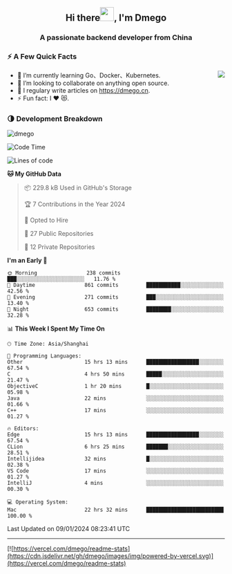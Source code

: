 <h2 align="center">Hi there<img src="https://cdn.jsdelivr.net/gh/dmego/images/img/Hi.gif" height="32" />, I'm Dmego </h2>
<h3 align="center">A passionate backend developer from China</h3>

### ⚡️ A Few Quick Facts

<img align="right" src="https://readme-stats-dmego.vercel.app/api?username=dmego&show_icons=true&icon_color=1573B3&hide_title=true&text_color=718096&bg_color=00000000&hide_border=true"/>

<ul>
    <li> 🌱 I’m currently learning Go、Docker、Kubernetes.</li>
    <li> 👯 I’m looking to collaborate on anything open source.</li>
    <li> 📝 I regulary write articles on <a href="https://dmego.cn">https://dmego.cn</a>.</li>
    <li> ⚡ Fun fact: I ❤️ 😻.</li>
</ul>

### 🌗 Development Breakdown

<img src="https://komarev.com/ghpvc/?username=dmego" alt="dmego" />

<!--START_SECTION:waka-->
![Code Time](http://img.shields.io/badge/Code%20Time-2%2C458%20hrs%2026%20mins-blue)

![Lines of code](https://img.shields.io/badge/From%20Hello%20World%20I%27ve%20Written-685.1%20thousand%20lines%20of%20code-blue)

**🐱 My GitHub Data** 

> 📦 229.8 kB Used in GitHub's Storage 
 > 
> 🏆 7 Contributions in the Year 2024
 > 
> 💼 Opted to Hire
 > 
> 📜 27 Public Repositories 
 > 
> 🔑 12 Private Repositories 
 > 
**I'm an Early 🐤** 

```text
🌞 Morning                238 commits         ███░░░░░░░░░░░░░░░░░░░░░░   11.76 % 
🌆 Daytime                861 commits         ███████████░░░░░░░░░░░░░░   42.56 % 
🌃 Evening                271 commits         ███░░░░░░░░░░░░░░░░░░░░░░   13.40 % 
🌙 Night                  653 commits         ████████░░░░░░░░░░░░░░░░░   32.28 % 
```


📊 **This Week I Spent My Time On** 

```text
🕑︎ Time Zone: Asia/Shanghai

💬 Programming Languages: 
Other                    15 hrs 13 mins      █████████████████░░░░░░░░   67.54 % 
C                        4 hrs 50 mins       █████░░░░░░░░░░░░░░░░░░░░   21.47 % 
ObjectiveC               1 hr 20 mins        █░░░░░░░░░░░░░░░░░░░░░░░░   05.98 % 
Java                     22 mins             ░░░░░░░░░░░░░░░░░░░░░░░░░   01.66 % 
C++                      17 mins             ░░░░░░░░░░░░░░░░░░░░░░░░░   01.27 % 

🔥 Editors: 
Edge                     15 hrs 13 mins      █████████████████░░░░░░░░   67.54 % 
CLion                    6 hrs 25 mins       ███████░░░░░░░░░░░░░░░░░░   28.51 % 
Intellijidea             32 mins             █░░░░░░░░░░░░░░░░░░░░░░░░   02.38 % 
VS Code                  17 mins             ░░░░░░░░░░░░░░░░░░░░░░░░░   01.27 % 
IntelliJ                 4 mins              ░░░░░░░░░░░░░░░░░░░░░░░░░   00.30 % 

💻 Operating System: 
Mac                      22 hrs 32 mins      █████████████████████████   100.00 % 
```


 Last Updated on 09/01/2024 08:23:41 UTC
<!--END_SECTION:waka-->

---

[![https://vercel.com/dmego/readme-stats](https://cdn.jsdelivr.net/gh/dmego/images/img/powered-by-vercel.svg)](https://vercel.com/dmego/readme-stats)

